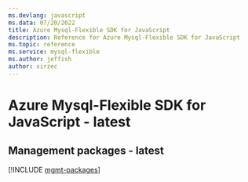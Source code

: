 ```yaml
---
ms.devlang: javascript
ms.data: 07/20/2022
title: Azure Mysql-Flexible SDK for JavaScript
description: Reference for Azure Mysql-Flexible SDK for JavaScript
ms.topic: reference
ms.service: mysql-flexible
ms.author: jeffish
author: xirzec
---
```

# Azure Mysql-Flexible SDK for JavaScript - latest

## Management packages - latest
[!INCLUDE [mgmt-packages](mysql-flexible-mgmt-index.md)]

